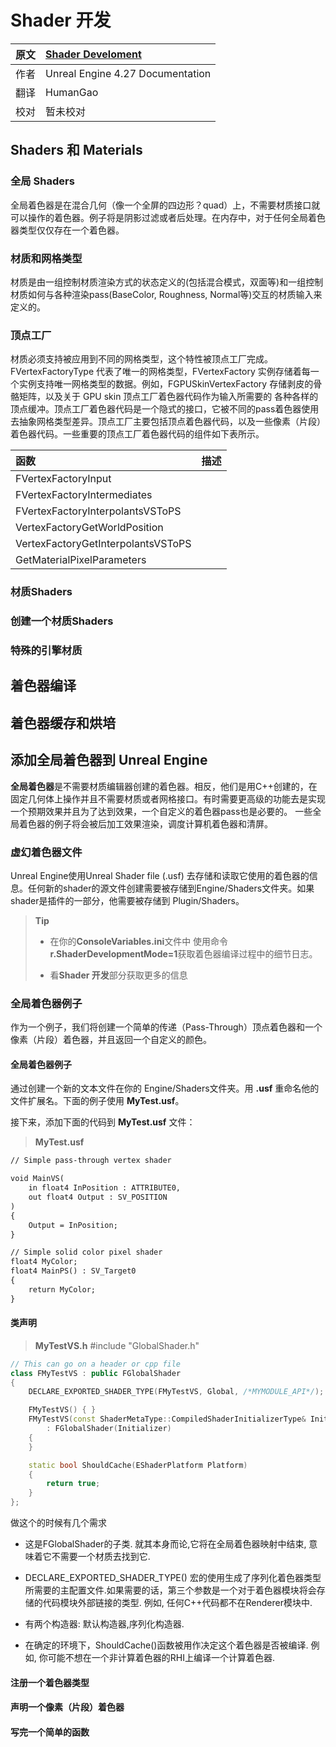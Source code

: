 # Shader 开发

|原文     | [Shader Develoment](https://docs.unrealengine.com/4.27/en-US/ProgrammingAndScripting/Rendering/ShaderDevelopment/)|
|:---     |:---|
|作者     | Unreal Engine 4.27 Documentation|
|翻译     | HumanGao|
|校对     | 暂未校对|

## Shaders 和 Materials
### **全局 Shaders**
  全局着色器是在混合几何（像一个全屏的四边形？quad）上，不需要材质接口就可以操作的着色器。例子将是阴影过滤或者后处理。在内存中，对于任何全局着色器类型仅仅存在一个着色器。
### **材质和网格类型** 
  材质是由一组控制材质渲染方式的状态定义的(包括混合模式，双面等)和一组控制材质如何与各种渲染pass(BaseColor, Roughness, Normal等)交互的材质输入来定义的。
### **顶点工厂** 
  材质必须支持被应用到不同的网格类型，这个特性被顶点工厂完成。FVertexFactoryType 代表了唯一的网格类型，FVertexFactory 
实例存储着每一个实例支持唯一网格类型的数据。例如，FGPUSkinVertexFactory 存储剥皮的骨骼矩阵，以及关于 GPU skin 顶点工厂着色器代码作为输入所需要的 各种各样的顶点缓冲。顶点工厂着色器代码是一个隐式的接口，它被不同的pass着色器使用去抽象网格类型差异。顶点工厂主要包括顶点着色器代码，以及一些像素（片段）着色器代码。一些重要的顶点工厂着色器代码的组件如下表所示。

|函数     |描述     |
|:---     |:---     |
|FVertexFactoryInput     | |
|FVertexFactoryIntermediates    ||
|FVertexFactoryInterpolantsVSToPS     | |
|VertexFactoryGetWorldPosition     | |
|VertexFactoryGetInterpolantsVSToPS     | |
|GetMaterialPixelParameters     | |

### **材质Shaders**

### **创建一个材质Shaders**

### **特殊的引擎材质**

## 着色器编译

## 着色器缓存和烘培

## 添加全局着色器到 Unreal Engine
**全局着色器**是不需要材质编辑器创建的着色器。相反，他们是用C++创建的，在固定几何体上操作并且不需要材质或者网格接口。有时需要更高级的功能去是实现一个预期效果并且为了达到效果，一个自定义的着色器pass也是必要的。
一些全局着色器的例子将会被后加工效果渲染，调度计算机着色器和清屏。
### 虚幻着色器文件
Unreal Engine使用Unreal Shader file (.usf) 去存储和读取它使用的着色器的信息。任何新的shader的源文件创建需要被存储到Engine/Shaders文件夹。如果shader是插件的一部分，他需要被存储到 Plugin/Shaders。
>**Tip**
>
> - 在你的**ConsoleVariables.ini**文件中 使用命令 **r.ShaderDevelopmentMode=1**获取着色器编译过程中的细节日志。
> 
> - 看**Shader 开发**部分获取更多的信息
### 全局着色器例子
作为一个例子，我们将创建一个简单的传递（Pass-Through）顶点着色器和一个像素（片段）着色器，并且返回一个自定义的颜色。
#### 全局着色器例子

通过创建一个新的文本文件在你的 Engine/Shaders文件夹。用 **.usf** 重命名他的文件扩展名。下面的例子使用 **MyTest.usf**。

接下来，添加下面的代码到 **MyTest.usf** 文件：
> **MyTest.usf**
```txt
// Simple pass-through vertex shader

void MainVS(
    in float4 InPosition : ATTRIBUTE0,
    out float4 Output : SV_POSITION
)
{
    Output = InPosition;
}

// Simple solid color pixel shader
float4 MyColor;
float4 MainPS() : SV_Target0
{
    return MyColor;
}
```
#### 类声明
> **MyTestVS.h**
#include "GlobalShader.h"
```c++
// This can go on a header or cpp file
class FMyTestVS : public FGlobalShader
{
    DECLARE_EXPORTED_SHADER_TYPE(FMyTestVS, Global, /*MYMODULE_API*/);

    FMyTestVS() { }
    FMyTestVS(const ShaderMetaType::CompiledShaderInitializerType& Initializer)
        : FGlobalShader(Initializer)
    {
    }

    static bool ShouldCache(EShaderPlatform Platform)
    {
        return true;
    }
};
```
做这个的时候有几个需求
- 这是FGlobalShader的子类. 就其本身而论,它将在全局着色器映射中结束, 意味着它不需要一个材质去找到它.

- DECLARE_EXPORTED_SHADER_TYPE() 宏的使用生成了序列化着色器类型所需要的主配置文件.如果需要的话，第三个参数是一个对于着色器模块将会存储的代码模块外部链接的类型. 例如, 任何C++代码都不在Renderer模块中.

- 有两个构造器: 默认构造器,序列化构造器.

- 在确定的环境下，ShouldCache()函数被用作决定这个着色器是否被编译. 例如, 你可能不想在一个非计算着色器的RHI上编译一个计算着色器.
#### 注册一个着色器类型
#### 声明一个像素（片段）着色器
#### 写完一个简单的函数

